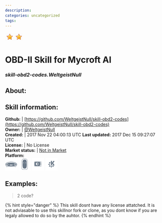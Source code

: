 ```yaml
--- 
description: 
categories: uncategorized   
tags:   
---
```


![](../.gitbook/assets/star.png)![](../.gitbook/assets/star.png)  
# OBD-II Skill for Mycroft AI  
### _skill-obd2-codes.WeltgeistNull_  
## About:  


## Skill information:  
**Github:** | [https://github.com/WeltgeistNull/skill-obd2-codes](https://github.com/WeltgeistNull/skill-obd2-codes)  
**Owner:** | [@WeltgeistNull](https://github.com/WeltgeistNull)  
**Created:** | 2017 Nov 22 04:00:13 UTC  **Last updated:** 2017 Dec 15 09:27:07 UTC  
**License:** | No License  
**Market status:** | [Not in Market](https://market.mycroft.ai/skill/)  
**Platform:**  
 ![](../.gitbook/assets/mark-1-icon.png)  ![](../.gitbook/assets/mark-2-icon.png)  ![](../.gitbook/assets/picroft-icon.png)  ![](../.gitbook/assets/kde.png)   
## Examples:  
> 2 code?  
  
{% hint style="danger" %}
This skill dosnt have any license attatched. It is not adviasable to use this skillnor fork or clone, as you dont know if you are legaly allowed to do so by the auhtor.
{% endhint %}
